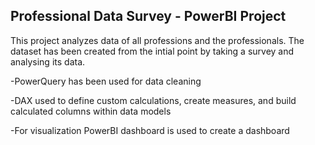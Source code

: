 ## Professional Data Survey - PowerBI Project
This project analyzes data of all professions and the professionals. The dataset has been created from the intial point by taking a survey and analysing its data.

-PowerQuery has been used for data cleaning 

-DAX used to define custom calculations, create measures, and build calculated columns within data models

-For visualization PowerBI dashboard is used to create a dashboard

